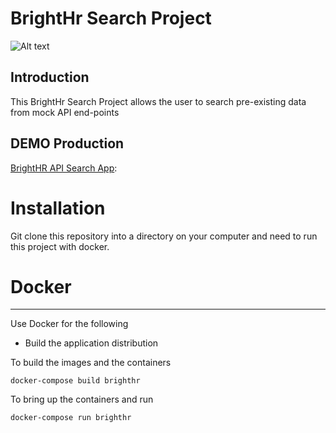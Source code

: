 # BrightHr Search Project

![Alt text](https://www.manchesterdigital.com/sites/default/files/BrightHR_logo_winehouse.png)

## Introduction

This BrightHr Search Project allows the user to search pre-existing data from mock API end-points

## DEMO Production

[BrightHR API Search App](https://smstudio2008.github.io/brightHr 'BrightHR API Search App'):

# Installation

Git clone this repository into a directory on your computer and need to run this project with docker.

# Docker

---

Use Docker for the following

-   Build the application distribution

To build the images and the containers

```
docker-compose build brighthr
```

To bring up the containers and run

```
docker-compose run brighthr
```
